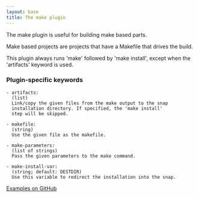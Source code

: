 ```yaml
---
layout: base
title: The make plugin
---
```


The make plugin is useful for building make based parts.

Make based projects are projects that have a Makefile that drives the
build.

This plugin always runs 'make' followed by 'make install', except when
the 'artifacts' keyword is used.

### Plugin-specific keywords

    - artifacts:
      (list)
      Link/copy the given files from the make output to the snap
      installation directory. If specified, the 'make install'
      step will be skipped.

    - makefile:
      (string)
      Use the given file as the makefile.

    - make-parameters:
      (list of strings)
      Pass the given parameters to the make command.

    - make-install-var:
      (string; default: DESTDIR)
      Use this variable to redirect the installation into the snap.

[Examples on GitHub](https://github.com/search?o=desc&q=filename%3Asnapcraft.yaml+%22plugin%3A+make%22+&s=indexed&type=Code&utf8=%E2%9C%93)